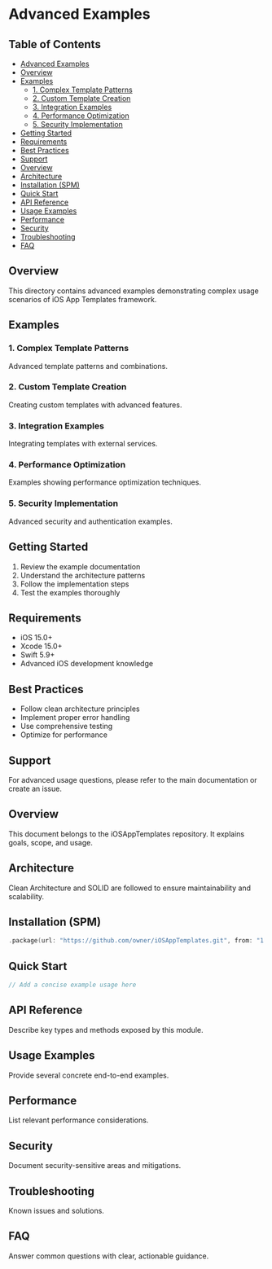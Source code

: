 # Advanced Examples

<!-- TOC START -->
## Table of Contents
- [Advanced Examples](#advanced-examples)
- [Overview](#overview)
- [Examples](#examples)
  - [1. Complex Template Patterns](#1-complex-template-patterns)
  - [2. Custom Template Creation](#2-custom-template-creation)
  - [3. Integration Examples](#3-integration-examples)
  - [4. Performance Optimization](#4-performance-optimization)
  - [5. Security Implementation](#5-security-implementation)
- [Getting Started](#getting-started)
- [Requirements](#requirements)
- [Best Practices](#best-practices)
- [Support](#support)
- [Overview](#overview)
- [Architecture](#architecture)
- [Installation (SPM)](#installation-spm)
- [Quick Start](#quick-start)
- [API Reference](#api-reference)
- [Usage Examples](#usage-examples)
- [Performance](#performance)
- [Security](#security)
- [Troubleshooting](#troubleshooting)
- [FAQ](#faq)
<!-- TOC END -->


## Overview

This directory contains advanced examples demonstrating complex usage scenarios of iOS App Templates framework.

## Examples

### 1. Complex Template Patterns
Advanced template patterns and combinations.

### 2. Custom Template Creation
Creating custom templates with advanced features.

### 3. Integration Examples
Integrating templates with external services.

### 4. Performance Optimization
Examples showing performance optimization techniques.

### 5. Security Implementation
Advanced security and authentication examples.

## Getting Started

1. Review the example documentation
2. Understand the architecture patterns
3. Follow the implementation steps
4. Test the examples thoroughly

## Requirements

- iOS 15.0+
- Xcode 15.0+
- Swift 5.9+
- Advanced iOS development knowledge

## Best Practices

- Follow clean architecture principles
- Implement proper error handling
- Use comprehensive testing
- Optimize for performance

## Support

For advanced usage questions, please refer to the main documentation or create an issue. 

## Overview
This document belongs to the iOSAppTemplates repository. It explains goals, scope, and usage.

## Architecture
Clean Architecture and SOLID are followed to ensure maintainability and scalability.

## Installation (SPM)
```swift
.package(url: "https://github.com/owner/iOSAppTemplates.git", from: "1.0.0")
```

## Quick Start
```swift
// Add a concise example usage here
```

## API Reference
Describe key types and methods exposed by this module.

## Usage Examples
Provide several concrete end-to-end examples.

## Performance
List relevant performance considerations.

## Security
Document security-sensitive areas and mitigations.

## Troubleshooting
Known issues and solutions.

## FAQ
Answer common questions with clear, actionable guidance.
